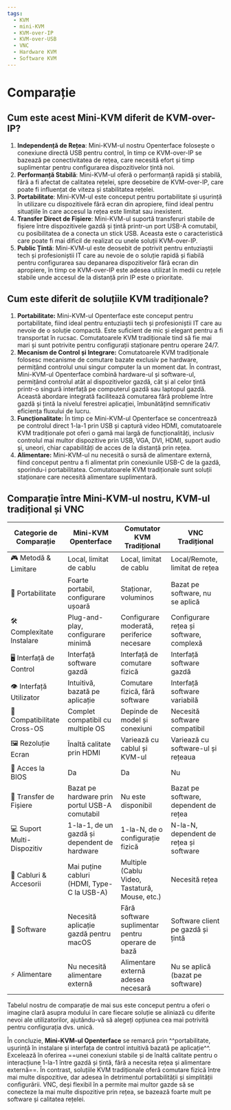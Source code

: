 ```yaml
---
tags:
  - KVM
  - mini-KVM
  - KVM-over-IP
  - KVM-over-USB
  - VNC
  - Hardware KVM
  - Software KVM
---
```

# Comparație

## **Cum este acest Mini-KVM diferit de KVM-over-IP?**

1. **Independență de Rețea**: Mini-KVM-ul nostru Openterface folosește o conexiune directă USB pentru control, în timp ce KVM-over-IP se bazează pe conectivitatea de rețea, care necesită efort și timp suplimentar pentru configurarea dispozitivelor țintă noi.
2. **Performanță Stabilă**: Mini-KVM-ul oferă o performanță rapidă și stabilă, fără a fi afectat de calitatea rețelei, spre deosebire de KVM-over-IP, care poate fi influențat de viteza și stabilitatea rețelei.
3. **Portabilitate**: Mini-KVM-ul este conceput pentru portabilitate și ușurință în utilizare cu dispozitivele fără ecran din apropiere, fiind ideal pentru situațiile în care accesul la rețea este limitat sau inexistent.
4. **Transfer Direct de Fișiere**: Mini-KVM-ul suportă transferuri stabile de fișiere între dispozitivele gazdă și țintă printr-un port USB-A comutabil, cu posibilitatea de a conecta un stick USB. Aceasta este o caracteristică care poate fi mai dificil de realizat cu unele soluții KVM-over-IP.
5. **Public Țintă**: Mini-KVM-ul este deosebit de potrivit pentru entuziaștii tech și profesioniștii IT care au nevoie de o soluție rapidă și fiabilă pentru configurarea sau depanarea dispozitivelor fără ecran din apropiere, în timp ce KVM-over-IP este adesea utilizat în medii cu rețele stabile unde accesul de la distanță prin IP este o prioritate.

## **Cum este diferit de soluțiile KVM tradiționale?**

1. **Portabilitate:** Mini-KVM-ul Openterface este conceput pentru portabilitate, fiind ideal pentru entuziaștii tech și profesioniștii IT care au nevoie de o soluție compactă. Este suficient de mic și elegant pentru a fi transportat în rucsac. Comutatoarele KVM tradiționale tind să fie mai mari și sunt potrivite pentru configurații staționare pentru operare 24/7.
2. **Mecanism de Control și Integrare:** Comutatoarele KVM tradiționale folosesc mecanisme de comutare bazate exclusiv pe hardware, permițând controlul unui singur computer la un moment dat. În contrast, Mini-KVM-ul Openterface combină hardware-ul și software-ul, permițând controlul atât al dispozitivelor gazdă, cât și al celor țintă printr-o singură interfață pe computerul gazdă sau laptopul gazdă. Această abordare integrată facilitează comutarea fără probleme între gazdă și țintă la nivelul ferestrei aplicației, îmbunătățind semnificativ eficiența fluxului de lucru.
3. **Funcționalitate:** În timp ce Mini-KVM-ul Openterface se concentrează pe controlul direct 1-la-1 prin USB și captură video HDMI, comutatoarele KVM tradiționale pot oferi o gamă mai largă de funcționalități, inclusiv controlul mai multor dispozitive prin USB, VGA, DVI, HDMI, suport audio și, uneori, chiar capabilități de acces de la distanță prin rețea.
4. **Alimentare:** Mini-KVM-ul nu necesită o sursă de alimentare externă, fiind conceput pentru a fi alimentat prin conexiunile USB-C de la gazdă, sporindu-i portabilitatea. Comutatoarele KVM tradiționale sunt soluții staționare care necesită alimentare suplimentară.

## **Comparație între Mini-KVM-ul nostru, KVM-ul tradițional și VNC**

| Categorie de Comparație    | Mini-KVM Openterface                         | Comutator KVM Tradițional                     | VNC Tradițional                                  |
|----------------------------|----------------------------------------------|-----------------------------------------------|--------------------------------------------------|
| 🎮 Metodă & Limitare       | Local, limitat de cablu                      | Local, limitat de cablu                       | Local/Remote, limitat de rețea                   |
| 🚀 Portabilitate           | Foarte portabil, configurare ușoară          | Staționar, voluminos                          | Bazat pe software, nu se aplică                  |
| 🛠️ Complexitate Instalare  | Plug-and-play, configurare minimă            | Configurare moderată, periferice necesare     | Configurare rețea și software, complexă          |
| 🖥️ Interfață de Control    | Interfață software gazdă                     | Interfață de comutare fizică                  | Interfață software gazdă                         |
| 👁️ Interfață Utilizator    | Intuitivă, bazată pe aplicație               | Comutare fizică, fără software                | Interfață software variabilă                     |
| 🔄 Compatibilitate Cross-OS | Complet compatibil cu multiple OS            | Depinde de model și conexiuni                 | Necesită software compatibil                     |
| 🖼️ Rezoluție Ecran         | Înaltă calitate prin HDMI                    | Variează cu cablul și KVM-ul                  | Variează cu software-ul și rețeaua               |
| 🔑 Acces la BIOS           | Da                                           | Da                                            | Nu                                               |
| 📁 Transfer de Fișiere     | Bazat pe hardware prin portul USB-A comutabil| Nu este disponibil                            | Bazat pe software, dependent de rețea            |
| 💻 Suport Multi-Dispozitiv | 1-la-1, de un gazdă și dependent de hardware | 1-la-N, de o configurație fizică              | N-la-N, dependent de rețea și software           |
| 🔌 Cabluri & Accesorii     | Mai puține cabluri (HDMI, Type-C la USB-A)   | Multiple (Cablu Video, Tastatură, Mouse, etc.)| Necesită rețea                                   |
| 📱 Software                | Necesită aplicație gazdă pentru macOS        | Fără software suplimentar pentru operare de bază | Software client pe gazdă și țintă               |
| ⚡️ Alimentare              | Nu necesită alimentare externă               | Alimentare externă adesea necesară            | Nu se aplică (bazat pe software)                 |

Tabelul nostru de comparație de mai sus este conceput pentru a oferi o imagine clară asupra modului în care fiecare soluție se aliniază cu diferite nevoi ale utilizatorilor, ajutându-vă să alegeți opțiunea cea mai potrivită pentru configurația dvs. unică.

În concluzie, **Mini-KVM-ul Openterface** se remarcă prin ^^portabilitate, ușurință în instalare și interfața de control intuitivă bazată pe aplicație^^. Excelează în oferirea ==unei conexiuni stabile și de înaltă calitate pentru o interacțiune 1-la-1 între gazdă și țintă, fără a necesita rețea și alimentare externă==. În contrast, soluțiile KVM tradiționale oferă comutare fizică între mai multe dispozitive, dar adesea în detrimentul portabilității și simplității configurării. VNC, deși flexibil în a permite mai multor gazde să se conecteze la mai multe dispozitive prin rețea, se bazează foarte mult pe software și calitatea rețelei.